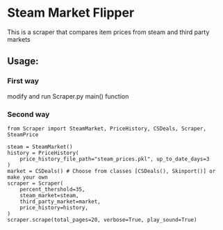 # Steam Market Flipper
This is a scraper that compares item prices from steam and third party markets

## Usage:
### First way
modify and run Scraper.py main() function

### Second way
```
from Scraper import SteamMarket, PriceHistory, CSDeals, Scraper, SteamPrice

steam = SteamMarket()
history = PriceHistory(
    price_history_file_path="steam_prices.pkl", up_to_date_days=3
)
market = CSDeals() # Choose from classes [CSDeals(), Skinport()] or make your own
scraper = Scraper(
    percent_thershold=35,
    steam_market=steam,
    third_party_market=market,
    price_history=history,
)
scraper.scrape(total_pages=20, verbose=True, play_sound=True)
```